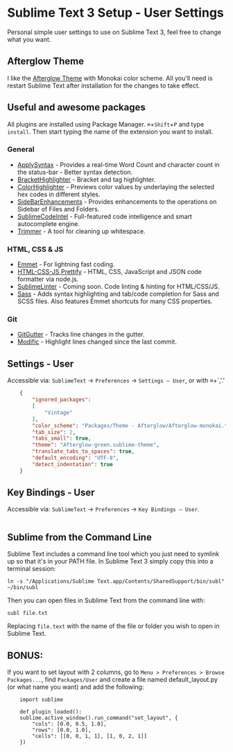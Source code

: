 # Sublime Text 3 Setup - User Settings

Personal simple user settings to use on Sublime Text 3, feel free to change what you want.


## Afterglow Theme

I like the [Afterglow Theme](https://github.com/YabataDesign/afterglow-theme) with Monokai color scheme. All you'll need is restart Sublime Text after installation for the changes to take effect.


## Useful and awesome packages

All plugins are installed using Package Manager. `⌘`+`Shift`+`P` and type `install`. Then start typing the name of the extension you want to install.

### General 

- [ApplySyntax](https://github.com/facelessuser/ApplySyntax) - Provides a real-time Word Count and character count in the status-bar - Better syntax detection.
- [BracketHighlighter](https://github.com/facelessuser/BracketHighlighter) - Bracket and tag highlighter.
- [ColorHighlighter](https://github.com/Monnoroch/ColorHighlighter) - Previews color values by underlaying the selected hex codes in different styles.
- [SideBarEnhancements](https://github.com/titoBouzout/SideBarEnhancements/tree/st3) - Provides enhancements to the operations on Sidebar of Files and Folders.
- [SublimeCodeIntel](https://sublime.wbond.net/packages/SublimeCodeIntel) - Full-featured code intelligence and smart autocomplete engine.
- [Trimmer](https://github.com/jonlabelle/Trimmer) - A tool for cleaning up whitespace.


### HTML, CSS & JS

- [Emmet](https://sublime.wbond.net/packages/Emmet) - For lightning fast coding.
- [HTML-CSS-JS Prettify](https://github.com/victorporof/Sublime-HTMLPrettify) - HTML, CSS, JavaScript and JSON code formatter via node.js.
- [SublimeLinter](https://github.com/SublimeLinter/SublimeLinter3#sublimelinter3) - Coming soon. Code linting & hinting for HTML/CSS/JS.
- [Sass](https://sublime.wbond.net/packages/Sass) - Adds syntax highlighting and tab/code completion for Sass and SCSS files. Also features Emmet shortcuts for many CSS properties.


### Git
- [GitGutter](https://github.com/jisaacks/GitGutter) - Tracks line changes in the gutter.
- [Modific](https://sublime.wbond.net/packages/Modific) - Highlight lines changed since the last commit.


## Settings - User

Accessible via: `SublimeText` &rarr; `Preferences` &rarr; `Settings – User`, or with `⌘`+`,'.'

```json
    {
        "ignored_packages":
        [
            "Vintage"
        ],
        "color_scheme": "Packages/Theme - Afterglow/Afterglow-monokai.tmTheme",
        "tab_size": 2,
        "tabs_small": true,
        "theme": "Afterglow-green.sublime-theme",
        "translate_tabs_to_spaces": true,
        "default_encoding": "UTF-8",
        "detect_indentation": true
    }
```


## Key Bindings - User

Accessible via: `SublimeText` &rarr; `Preferences` &rarr; `Key Bindings – User`. 

```

```


## Sublime from the Command Line

Sublime Text includes a command line tool which you just need to symlink up so that it's in your PATH file. In Sublime Text 3 simply copy this into a terminal session:

    ln -s "/Applications/Sublime Text.app/Contents/SharedSupport/bin/subl" ~/bin/subl

Then you can open files in Sublime Text from the command line with:

    subl file.txt

Replacing `file.text` with the name of the file or folder you wish to open in Sublime Text.

## BONUS:

If you want to set layout with 2 columns, go to ```Menu > Preferences > Browse Packages...```, find ```Packages/User``` and create a file named default_layout.py (or what name you want) and add the following:

```
    import sublime

    def plugin_loaded():
    sublime.active_window().run_command("set_layout", {
        "cols": [0.0, 0.5, 1.0],
        "rows": [0.0, 1.0],
        "cells": [[0, 0, 1, 1], [1, 0, 2, 1]]
    })
```